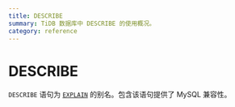 ```yaml
---
title: DESCRIBE
summary: TiDB 数据库中 DESCRIBE 的使用概况。
category: reference
---
```


# DESCRIBE

`DESCRIBE` 语句为 [`EXPLAIN`](/v3.0/reference/sql/statements/explain.md) 的别名。包含该语句提供了 MySQL 兼容性。